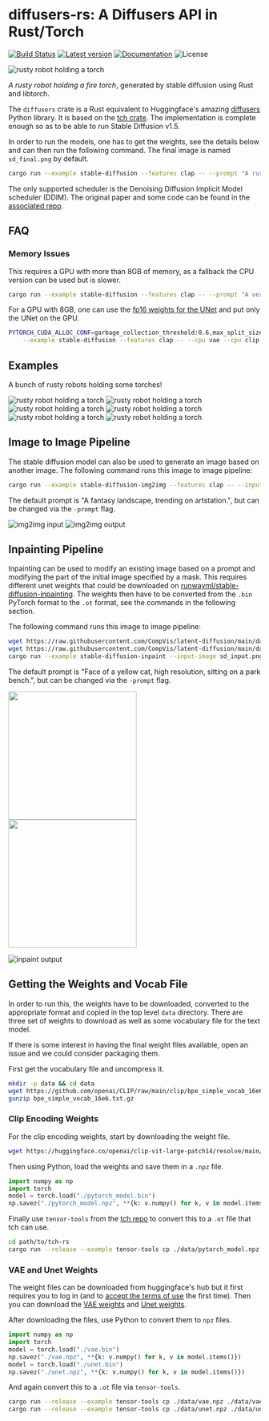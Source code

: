 # diffusers-rs: A Diffusers API in Rust/Torch

[![Build Status](https://github.com/LaurentMazare/diffusers-rs/workflows/Continuous%20integration/badge.svg)](https://github.com/LaurentMazare/diffusers-rs/actions)
[![Latest version](https://img.shields.io/crates/v/diffusers.svg)](https://crates.io/crates/diffusers)
[![Documentation](https://docs.rs/diffusers/badge.svg)](https://docs.rs/diffusers)
![License](https://img.shields.io/crates/l/diffusers.svg)


![rusty robot holding a torch](media/robot13.jpg)

_A rusty robot holding a fire torch_, generated by stable diffusion using Rust and libtorch.

The `diffusers` crate is a Rust equivalent to Huggingface's amazing
[diffusers](https://github.com/huggingface/diffusers) Python library.
It is based on the [tch crate](https://github.com/LaurentMazare/tch-rs/).
The implementation is complete enough so as to be able to run Stable Diffusion
v1.5.

In order to run the models, one has to get the weights, see the details below and can then run
the following command. The final image is named `sd_final.png` by default.

```bash
cargo run --example stable-diffusion --features clap -- --prompt "A rusty robot holding a fire torch."
```

The only supported scheduler is the Denoising Diffusion Implicit Model scheduler (DDIM). The
original paper and some code can be found in the [associated repo](https://github.com/ermongroup/ddim).

## FAQ

### Memory Issues

This requires a GPU with more than 8GB of memory, as a fallback the CPU version can be used
but is slower.

```bash
cargo run --example stable-diffusion --features clap -- --prompt "A very rusty robot holding a fire torch." --cpu all
```

For a GPU with 8GB, one can use the [fp16 weights for the UNet](https://huggingface.co/runwayml/stable-diffusion-v1-5/tree/fp16/unet) and put only the UNet on the GPU.

```bash
PYTORCH_CUDA_ALLOC_CONF=garbage_collection_threshold:0.6,max_split_size_mb:128 RUST_BACKTRACE=1 CARGO_TARGET_DIR=target2 cargo run \
    --example stable-diffusion --features clap -- --cpu vae --cpu clip --unet-weights data/unet-fp16.ot
```

## Examples

A bunch of rusty robots holding some torches!

![rusty robot holding a torch](media/robot3.jpg)
![rusty robot holding a torch](media/robot4.jpg)
![rusty robot holding a torch](media/robot7.jpg)
![rusty robot holding a torch](media/robot8.jpg)
![rusty robot holding a torch](media/robot11.jpg)
![rusty robot holding a torch](media/robot13.jpg)

## Image to Image Pipeline

The stable diffusion model can also be used to generate an image based on
another image. The following command runs this image to image pipeline:

```bash
cargo run --example stable-diffusion-img2img --features clap -- --input-image media/in_img2img.jpg
```

The default prompt is "A fantasy landscape, trending on artstation.", but can
be changed via the `-prompt` flag.

![img2img input](media/in_img2img.jpg)
![img2img output](media/out_img2img.jpg)

## Inpainting Pipeline

Inpainting can be used to modify an existing image based on a prompt and modifying the part of the
initial image specified by a mask.
This requires different unet weights that could be downloaded on [runwayml/stable-diffusion-inpainting](https://huggingface.co/runwayml/stable-diffusion-inpainting/tree/main/unet). The weights then have to be converted from the `.bin` PyTorch format
to the `.ot` format, see the commands in the following section.

The following command runs this image to image pipeline:

```bash
wget https://raw.githubusercontent.com/CompVis/latent-diffusion/main/data/inpainting_examples/overture-creations-5sI6fQgYIuo.png -O sd_input.png
wget https://raw.githubusercontent.com/CompVis/latent-diffusion/main/data/inpainting_examples/overture-creations-5sI6fQgYIuo_mask.png -O sd_mask.png
cargo run --example stable-diffusion-inpaint --input-image sd_input.png --mask-image sd_mask.png
```

The default prompt is "Face of a yellow cat, high resolution, sitting on a park bench.", but can
be changed via the `-prompt` flag.

<img src="https://raw.githubusercontent.com/CompVis/latent-diffusion/main/data/inpainting_examples/overture-creations-5sI6fQgYIuo.png" width=256><img src="https://raw.githubusercontent.com/CompVis/latent-diffusion/main/data/inpainting_examples/overture-creations-5sI6fQgYIuo_mask.png" width=256>

![inpaint output](media/out_inpaint.jpg)

## Getting the Weights and Vocab File

In order to run this, the weights have to be downloaded, converted to the appropriate
format and copied in the top level `data` directory. There are three set of weights to
download as well as some vocabulary file for the text model.

If there is some interest in having the final weight files available, open an issue and
we could consider packaging them.

First get the vocabulary file and uncompress it.

```bash
mkdir -p data && cd data
wget https://github.com/openai/CLIP/raw/main/clip/bpe_simple_vocab_16e6.txt.gz
gunzip bpe_simple_vocab_16e6.txt.gz
```

### Clip Encoding Weights

For the clip encoding weights, start by downloading the weight file.

```bash
wget https://huggingface.co/openai/clip-vit-large-patch14/resolve/main/pytorch_model.bin
```

Then using Python, load the weights and save them in a `.npz` file.

```python
import numpy as np
import torch
model = torch.load("./pytorch_model.bin")
np.savez("./pytorch_model.npz", **{k: v.numpy() for k, v in model.items() if "text_model" in k})
```

Finally use `tensor-tools` from the [tch repo](https://github.com/LaurentMazare/tch-rs/) to convert
this to a `.ot` file that tch can use.

```bash
cd path/to/tch-rs
cargo run --release --example tensor-tools cp ./data/pytorch_model.npz ./data/pytorch_model.ot
```

### VAE and Unet Weights

The weight files can be downloaded from huggingface's hub but it first requires you to log in (and to [accept the terms of use](https://huggingface.co/runwayml/stable-diffusion-v1-5) the first time). Then you can download the [VAE weights](https://huggingface.co/runwayml/stable-diffusion-v1-5/blob/main/vae/diffusion_pytorch_model.bin) and [Unet weights](https://huggingface.co/runwayml/stable-diffusion-v1-5/blob/main/unet/diffusion_pytorch_model.bin).

After downloading the files, use Python to convert them to `npz` files.

```python
import numpy as np
import torch
model = torch.load("./vae.bin")
np.savez("./vae.npz", **{k: v.numpy() for k, v in model.items()})
model = torch.load("./unet.bin")
np.savez("./unet.npz", **{k: v.numpy() for k, v in model.items()})
```

And again convert this to a `.ot` file via `tensor-tools`.

```bash
cargo run --release --example tensor-tools cp ./data/vae.npz ./data/vae.ot
cargo run --release --example tensor-tools cp ./data/unet.npz ./data/unet.ot
```
